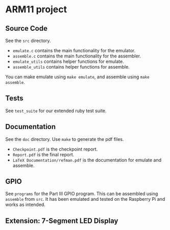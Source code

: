 # ARM11 project

## Source Code

See the `src` directory.

- `emulate.c` contains the main functionality for the emulator.
- `assemble.c` contains the main functionality for the assembler.
- `emulate_utils` contains helper functions for emulate.
- `assemble_utils` contains helper functions for assemble.

You can make emulate using `make emulate`, and assemble using `make assemble`.

## Tests

See `test_suite` for our extended ruby test suite.

## Documentation

See the `doc` directory. Use `make` to generate the pdf files.

- `Checkpoint.pdf` is the checkpoint report.
- `Report.pdf` is the final report.
- `LaTeX Documentation/refman.pdf` is the documentation for emulate and assemble.

## GPIO

See `programs` for the Part III GPIO program. This can be assembled using `assemble` from `src`. It has been emulated and tested on the Raspberry Pi and works as intended.

## Extension: 7-Segment LED Display
